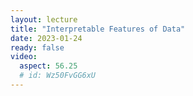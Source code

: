 ```yaml
---
layout: lecture
title: "Interpretable Features of Data"
date: 2023-01-24
ready: false
video:
  aspect: 56.25
  # id: Wz50FvGG6xU
---
```

